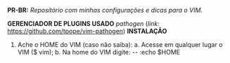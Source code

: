 __PR-BR:__ _Repositório com minhas configurações e dicas para o VIM._
   
__GERENCIADOR DE PLUGINS USADO__ _pathogen_ (_link_: https://github.com/tpope/vim-pathogen)
  __INSTALAÇÃO__
 1. Ache o HOME do VIM (caso não saiba):
 a. Acesse em qualquer lugar o VIM ($ vim);
 b. Na home do VIM digite:
 -- :echo $HOME
